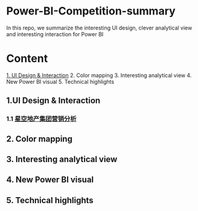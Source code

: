 # Power-BI-Competition-summary
In this repo, we summarize the interesting UI design, clever analytical view and interesting interaction for Power BI

# Content
[1. UI Design & Interaction](#1ui-design--interaction)
2. Color mapping
3. Interesting analytical view
4. New Power BI visual
5. Technical highlights

## 1.UI Design & Interaction
### 1.1 [星空地产集团营销分析](https://app.powerbi.com/view?r=eyJrIjoiZjkwYTY2MmQtODIzYS00ZGJlLWJiNmEtMjcyNWQ0YTY2MGNiIiwidCI6IjdlMTczODMxLThkZDYtNDlkZC1hY2Q1LTljZTY3ZmQ1ODM5MCIsImMiOjZ9)
## 2. Color mapping
## 3. Interesting analytical view
## 4. New Power BI visual
## 5. Technical highlights 
